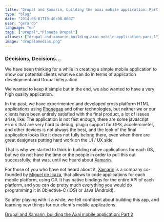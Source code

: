 ```yaml
---
title: "Drupal and Xamarin, building the axai mobile application: Part 1"
type: "blog"
date: "2014-08-01T19:40:00.000Z"
user: "gerardo"
language: "en"
tags: ["Drupal","Planeta Drupal"]
aliases: ["drupal-and-xamarin-building-axai-mobile-application-part-1"]
image: "drupalamedias.png"
---
```


### Decisions, Decisions...

We have been thinking for a while in creating a simple mobile application to show our potential clients what we can do in terms of application development and Drupal integration.

We wanted to keep it simple but in the end, we also wanted to have a very high quality application.

In the past, we have experimented and developed cross platform HTML applications using [Phonegap](http://phonegap.com/) and other technologies, but neither we or our clients have been entirely satisfied with the final product, a lot of issues arise, like: The application is not fast enough, there are some javascript errors that are very hard to debug, plugin support for GPS, accelerometer, and other devices is not always the best, and the look of the final application looks like it does not fully belong there, even when there are great designers putting hard work on the UI / UX side.

That is why we started to think in building native applications for each OS, but we do not have the time or the people in order to pull this out successfully, that was, until we heard about [Xamarin](http://xamarin.com/).

For those of you who have not heard about it, [Xamarin](http://xamarin.com/) is a company co-founded by [Miguel de Icaza](https://en.wikipedia.org/wiki/Miguel_de_icaza), that allows to code applications for each mobile platform, using C#. It has native bindings for the entire API of each platform, and you can do pretty much everything you would do programming it in Objective-C (iOS) or Java (Android).

So after playing with it a while, we felt confident about building this app, and learning new things for our client's mobile applications.

[Drupal and Xamarin, building the Axai mobile application: Part 2](/en/node/30)